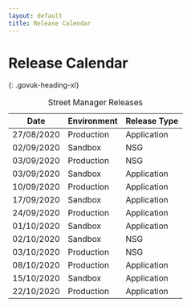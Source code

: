 ```yaml
---
layout: default
title: Release Calendar
---
```

 
# Release Calendar
{: .govuk-heading-xl}

<table class="govuk-table">
  <caption class="govuk-table__caption">Street Manager Releases</caption>
  <thead class="govuk-table__head">
    <tr class="govuk-table__row">
      <th class="govuk-table__header">Date</th>
      <th class="govuk-table__header">Environment</th>
      <th class="govuk-table__header">Release Type</th>
    </tr>
  </thead>
  <tbody class="govuk-table__body">
    <tr class="govuk-table__row">
      <td class="govuk-table__cell">27/08/2020</td>
      <td class="govuk-table__cell">Production</td>
      <td class="govuk-table__cell">Application</td>
    </tr>
    <tr class="govuk-table__row">
      <td class="govuk-table__cell">02/09/2020</td>
      <td class="govuk-table__cell">Sandbox</td>
      <td class="govuk-table__cell">NSG</td>
    </tr>
    <tr class="govuk-table__row">
      <td class="govuk-table__cell">03/09/2020</td>
      <td class="govuk-table__cell">Production</td>
      <td class="govuk-table__cell">NSG</td>
    </tr>
    <tr class="govuk-table__row">
      <td class="govuk-table__cell">03/09/2020</td>
      <td class="govuk-table__cell">Sandbox</td>
      <td class="govuk-table__cell">Application</td>
    </tr>
    <tr class="govuk-table__row">
      <td class="govuk-table__cell">10/09/2020</td>
      <td class="govuk-table__cell">Production</td>
      <td class="govuk-table__cell">Application</td>
    </tr>
    <tr class="govuk-table__row">
      <td class="govuk-table__cell">17/09/2020</td>
      <td class="govuk-table__cell">Sandbox</td>
      <td class="govuk-table__cell">Application</td>
    </tr>
    <tr class="govuk-table__row">
      <td class="govuk-table__cell">24/09/2020</td>
      <td class="govuk-table__cell">Production</td>
      <td class="govuk-table__cell">Application</td>
    </tr>
    <tr class="govuk-table__row">
      <td class="govuk-table__cell">01/10/2020</td>
      <td class="govuk-table__cell">Sandbox</td>
      <td class="govuk-table__cell">Application</td>
    </tr>
    <tr class="govuk-table__row">
      <td class="govuk-table__cell">02/10/2020</td>
      <td class="govuk-table__cell">Sandbox</td>
      <td class="govuk-table__cell">NSG</td>
    </tr>
    <tr class="govuk-table__row">
      <td class="govuk-table__cell">03/10/2020</td>
      <td class="govuk-table__cell">Production</td>
      <td class="govuk-table__cell">NSG</td>
    </tr>
    <tr class="govuk-table__row">
      <td class="govuk-table__cell">08/10/2020</td>
      <td class="govuk-table__cell">Production</td>
      <td class="govuk-table__cell">Application</td>
    </tr>
    <tr class="govuk-table__row">
      <td class="govuk-table__cell">15/10/2020</td>
      <td class="govuk-table__cell">Sandbox</td>
      <td class="govuk-table__cell">Application</td>
    </tr>
    <tr class="govuk-table__row">
      <td class="govuk-table__cell">22/10/2020</td>
      <td class="govuk-table__cell">Production</td>
      <td class="govuk-table__cell">Application</td>
    </tr>
  </tbody>
</table>

